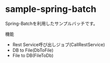 # sample-spring-batch

Spring-Batchを利用したサンプルバッチです。

機能
- Rest Service呼び出しジョブ(CallRestService)
- DB to File(DbToFile)
- File to DB(FileToDb)
